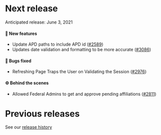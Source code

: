 # Next release

Anticipated release: June 3, 2021

#### 🚀 New features

- Update APD paths to include APD id ([#2589])
- Updates date validation and formatting to be more accurate ([#3086])

#### 🐛 Bugs fixed

- Refreshing Page Traps the User on Validating the Session ([#2976])

#### ⚙️ Behind the scenes

- Allowed Federal Admins to get and approve pending affiliations ([#2811])

# Previous releases

See our [release history](https://github.com/CMSgov/eAPD/releases)

[#2589]: https://github.com/CMSgov/eAPD/issues/2589
[#2811]: https://github.com/CMSgov/eAPD/issues/2811
[#2976]: https://github.com/CMSgov/eAPD/issues/2976
[#3086]: https://github.com/CMSgov/eAPD/issues/3086
